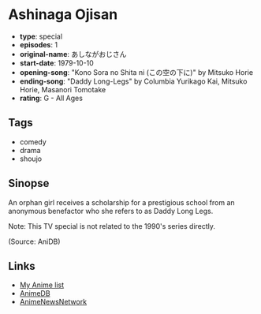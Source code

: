 # Ashinaga Ojisan

-   **type**: special
-   **episodes**: 1
-   **original-name**: あしながおじさん
-   **start-date**: 1979-10-10
-   **opening-song**: "Kono Sora no Shita ni (この空の下に)" by Mitsuko Horie
-   **ending-song**: "Daddy Long-Legs" by Columbia Yurikago Kai, Mitsuko Horie, Masanori Tomotake
-   **rating**: G - All Ages

## Tags

-   comedy
-   drama
-   shoujo

## Sinopse

An orphan girl receives a scholarship for a prestigious school from an anonymous benefactor who she refers to as Daddy Long Legs.

Note: This TV special is not related to the 1990's series directly.

(Source: AniDB)

## Links

-   [My Anime list](https://myanimelist.net/anime/20587/Ashinaga_Ojisan)
-   [AnimeDB](http://anidb.info/perl-bin/animedb.pl?show=anime&aid=6986)
-   [AnimeNewsNetwork](http://www.animenewsnetwork.com/encyclopedia/anime.php?id=4643)
